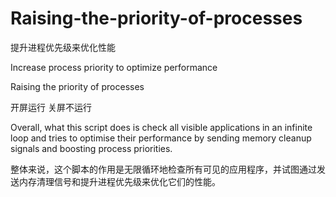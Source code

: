 # Raising-the-priority-of-processes

提升进程优先级来优化性能

Increase process priority to optimize performance

Raising the priority of processes

开屏运行 关屏不运行

Overall, what this script does is check all visible applications in an infinite loop and tries to optimise their performance by sending memory cleanup signals and boosting process priorities.

整体来说，这个脚本的作用是无限循环地检查所有可见的应用程序，并试图通过发送内存清理信号和提升进程优先级来优化它们的性能。
